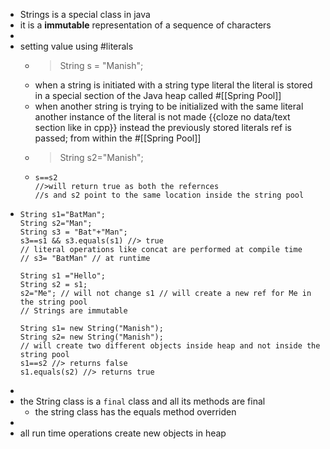 - Strings is a special class in java
- it is a __immutable__ representation of a sequence of characters
-
- setting value using #literals
	- >String s = "Manish";
	- when a string is initiated with a string type literal
	  the literal is stored in a special section of the Java heap called #[[Spring Pool]]
	- when another string is trying to be initialized with the same literal
	  another instance of the literal is not made {{cloze no data/text section like in cpp}}
	  instead the previously stored literals ref is passed; from within the #[[Spring Pool]]
	- >String s2="Manish";
	- ```
	  s==s2
	  //>will return true as both the refernces
	  //s and s2 point to the same location inside the string pool
	  ```
- ```
  String s1="BatMan";
  String s2="Man";
  String s3 = "Bat"+"Man";
  s3==s1 && s3.equals(s1) //> true
  // literal operations like concat are performed at compile time 
  // s3= "BatMan" // at runtime
  
  String s1 ="Hello";
  String s2 = s1;
  s2="Me"; // will not change s1 // will create a new ref for Me in the string pool
  // Strings are immutable
  
  String s1= new String("Manish");
  String s2= new String("Manish");
  // will create two different objects inside heap and not inside the string pool
  s1==s2 //> returns false
  s1.equals(s2) //> returns true
  ```
-
- the String class is a `final` class and all its methods are final
	- the string class has the equals method overriden
-
- all run time operations create new objects in heap